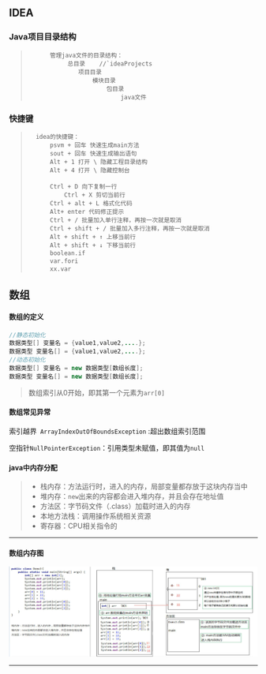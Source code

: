 ## IDEA

### Java项目目录结构

>			管理java文件的目录结构：
>				 总目录	//`ideaProjects
>					项目目录
>						模块目录
>							包目录
>								java文件

### 快捷键

> 		idea的快捷键：
>			psvm + 回车 快速生成main方法
> 			sout + 回车 快速生成输出语句
> 			Alt + 1 打开 \ 隐藏工程目录结构
> 			Alt + 4 打开 \ 隐藏控制台
> 				
> 			Ctrl + D 向下复制一行
> 				Ctrl + X 剪切当前行
> 			Ctrl + alt + L 格式化代码
> 			Alt+ enter 代码修正提示
> 			Ctrl + / 批量加入单行注释，再按一次就是取消
> 			Ctrl + shift + / 批量加入多行注释，再按一次就是取消
> 			Alt + shift + ↑ 上移当前行
> 			Alt + shift + ↓ 下移当前行
> 			boolean.if
> 			var.fori
> 			xx.var

## 数组

#### 数组的定义

```java
//静态初始化
数据类型[] 变量名 = {value1,value2,....};
数据类型 变量名[] = {value1,value2,....};
//动态初始化
数据类型[] 变量名 = new 数据类型[数组长度];
数据类型 变量名[] = new 数据类型[数组长度];
```

> 数组索引从0开始，即其第一个元素为`arr[0]`

#### 数组常见异常

索引越界` ArrayIndexOutOfBoundsException` :超出数组索引范围

空指针`NullPointerException`：引用类型未赋值，即其值为`null`

#### java中内存分配

> - 栈内存：方法运行时，进入的内存，局部变量都存放于这块内存当中
> - 堆内存：`new`出来的内容都会进入堆内存，并且会存在地址值
> - 方法区：字节码文件（.class）加载时进入的内存
> - 本地方法栈：调用操作系统相关资源
> - 寄存器：CPU相关指令的

---

#### 数组内存图

![image-20210815165139129](pic/image-20210815165139129.png)

---





